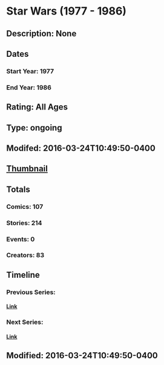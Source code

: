 # Star Wars (1977 - 1986)
## Description: None
## Dates
### Start Year: 1977
### End Year: 1986
## Rating: All Ages
## Type: ongoing
## Modifed: 2016-03-24T10:49:50-0400
## [Thumbnail](http://i.annihil.us/u/prod/marvel/i/mg/c/a0/56f3fe7fd104d.jpg)
## Totals
### Comics: 107
### Stories: 214
### Events: 0
### Creators: 83
## Timeline
### Previous Series: 
#### [Link]()
### Next Series: 
#### [Link]()
## Modified: 2016-03-24T10:49:50-0400